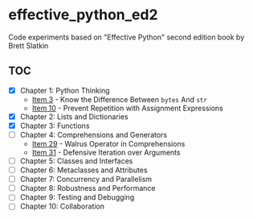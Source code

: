 # effective_python_ed2

Code experiments based on "Effective Python" second edition book by Brett Slatkin

## TOC

- [x] Chapter 1: Python Thinking
    - [Item 3](src/chapter01/item_3.py) - Know the Difference Between `bytes` And `str`
    - [Item 10](src/chapter01/item_10.py) - Prevent Repetition with Assignment Expressions
- [x] Chapter 2: Lists and Dictionaries
- [x] Chapter 3: Functions
- [ ] Chapter 4: Comprehensions and Generators
    - [Item 29](src/chapter04/item_29.py) - Walrus Operator in Comprehensions
    - [Item 31](src/chapter04/item_31.py) - Defensive Iteration over Arguments
- [ ] Chapter 5: Classes and Interfaces
- [ ] Chapter 6: Metaclasses and Attributes
- [ ] Chapter 7: Concurrency and Parallelism
- [ ] Chapter 8: Robustness and Performance
- [ ] Chapter 9: Testing and Debugging
- [ ] Chapter 10: Collaboration
